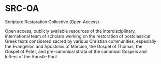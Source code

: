 # SRC-OA
Scripture Restoration Collective (Open Access)

Open access, publicly available resources of the interdisciplinary, international team of scholars working on the restoration of postclassical Greek texts considered sacred by various Christian communities, especially the Evangelion and Apostolos of Marcion, the Gospel of Thomas, the Gospel of Peter, and pre-canonical strata of the canonical Gospels and letters of the Apostle Paul.
